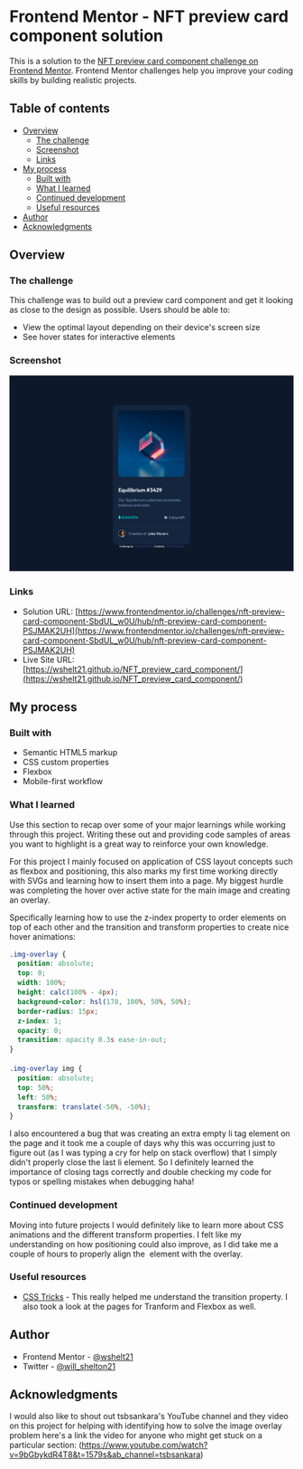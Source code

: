 # Frontend Mentor - NFT preview card component solution

This is a solution to the [NFT preview card component challenge on Frontend Mentor](https://www.frontendmentor.io/challenges/nft-preview-card-component-SbdUL_w0U). Frontend Mentor challenges help you improve your coding skills by building realistic projects. 

## Table of contents

- [Overview](#overview)
  - [The challenge](#the-challenge)
  - [Screenshot](#screenshot)
  - [Links](#links)
- [My process](#my-process)
  - [Built with](#built-with)
  - [What I learned](#what-i-learned)
  - [Continued development](#continued-development)
  - [Useful resources](#useful-resources)
- [Author](#author)
- [Acknowledgments](#acknowledgments)

## Overview

### The challenge

This challenge was to build out a preview card component and get it looking as close to the design as possible.
Users should be able to:

- View the optimal layout depending on their device's screen size
- See hover states for interactive elements

### Screenshot

![](images/screenshot.jpg.png)

### Links

- Solution URL: [https://www.frontendmentor.io/challenges/nft-preview-card-component-SbdUL_w0U/hub/nft-preview-card-component-PSJMAK2UH](https://www.frontendmentor.io/challenges/nft-preview-card-component-SbdUL_w0U/hub/nft-preview-card-component-PSJMAK2UH)
- Live Site URL: [https://wshelt21.github.io/NFT_preview_card_component/](https://wshelt21.github.io/NFT_preview_card_component/)

## My process

### Built with

- Semantic HTML5 markup
- CSS custom properties
- Flexbox
- Mobile-first workflow


### What I learned

Use this section to recap over some of your major learnings while working through this project. Writing these out and providing code samples of areas you want to highlight is a great way to reinforce your own knowledge.

For this project I mainly focused on application of CSS layout concepts such as flexbox and positioning, this also marks my first time working directly with SVGs and learning how to insert them into a page. My biggest hurdle was completing the hover over active state for the main image and creating an overlay.

Specifically learning how to use the z-index property to order elements on top of each other and the transition and transform properties to create nice hover animations:
```css
.img-overlay {
  position: absolute;
  top: 0;
  width: 100%;
  height: calc(100% - 4px);
  background-color: hsl(178, 100%, 50%, 50%);
  border-radius: 15px;
  z-index: 1;
  opacity: 0;
  transition: opacity 0.3s ease-in-out;
}

.img-overlay img {
  position: absolute;
  top: 50%;
  left: 50%;
  transform: translate(-50%, -50%);
}
```

I also encountered a bug that was creating an extra empty li tag element on the page and it took me a couple of days why this was occurring just to figure out (as I was typing a cry for help on stack overflow) that I simply didn't properly close the last li element. So I definitely learned the importance of closing tags correctly and double checking my code for typos or spelling mistakes when debugging haha! 

### Continued development

Moving into future projects I would definitely like to learn more about CSS animations and the different transform properties. I felt like my understanding on how positioning could also improve, as I did take me a couple of hours to properly align the <img> element with the overlay. 

### Useful resources

- [CSS Tricks](https://css-tricks.com/almanac/properties/t/transition/) - This really helped me understand the transition property. I also took a look at the pages for Tranform and Flexbox as well. 


## Author

- Frontend Mentor - [@wshelt21](https://www.frontendmentor.io/profile/wshelt21)
- Twitter - [@will_shelton21](https://twitter.com/will_shelton21)


## Acknowledgments

I would also like to shout out tsbsankara's YouTube channel and they video on this project for helping with identifying how to solve the image overlay problem here's a link the video for anyone who might get stuck on a particular section:
(https://www.youtube.com/watch?v=9bGbykdR4T8&t=1579s&ab_channel=tsbsankara)

